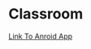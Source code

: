 # Classroom
[Link To Anroid App](https://drive.google.com/file/d/1eOmmisvE1mgpz07c8dfGVgXIEUS7NbvE/view?usp=sharing)
